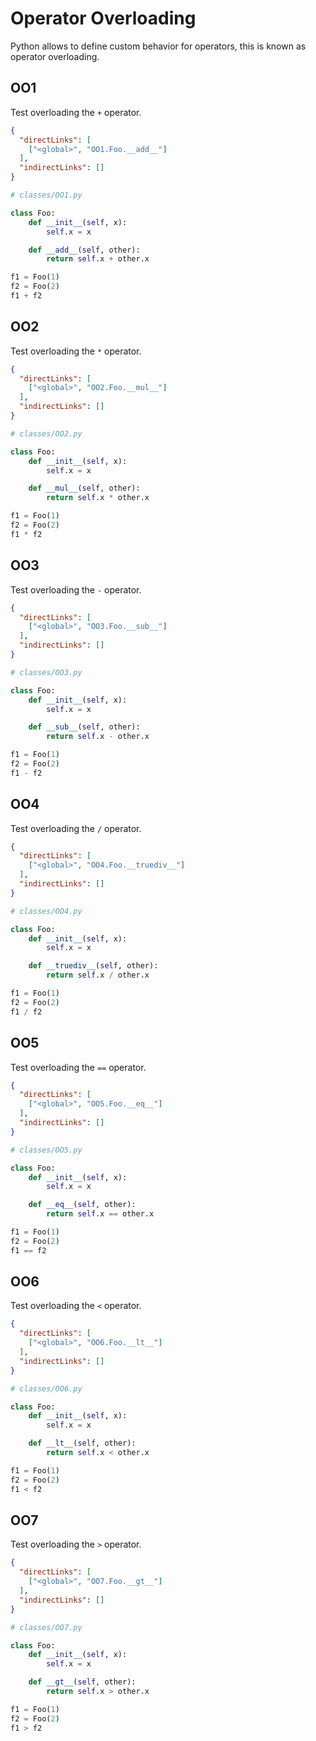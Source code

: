 # Operator Overloading
Python allows to define custom behavior for operators, this is known as operator overloading.

## OO1
[//]: # (MAIN: global)
Test overloading the `+` operator.

```json
{
  "directLinks": [
    ["<global>", "OO1.Foo.__add__"]
  ],
  "indirectLinks": []
}
```
```python
# classes/OO1.py

class Foo:
    def __init__(self, x):
        self.x = x

    def __add__(self, other):
        return self.x + other.x

f1 = Foo(1)
f2 = Foo(2)
f1 + f2
```

## OO2
[//]: # (MAIN: global)
Test overloading the `*` operator.

```json
{
  "directLinks": [
    ["<global>", "OO2.Foo.__mul__"]
  ],
  "indirectLinks": []
}
```
```python
# classes/OO2.py

class Foo:
    def __init__(self, x):
        self.x = x

    def __mul__(self, other):
        return self.x * other.x

f1 = Foo(1)
f2 = Foo(2)
f1 * f2
```

## OO3
[//]: # (MAIN: global)
Test overloading the `-` operator.

```json
{
  "directLinks": [
    ["<global>", "OO3.Foo.__sub__"]
  ],
  "indirectLinks": []
}
```
```python
# classes/OO3.py

class Foo:
    def __init__(self, x):
        self.x = x

    def __sub__(self, other):
        return self.x - other.x

f1 = Foo(1)
f2 = Foo(2)
f1 - f2
```

## OO4
[//]: # (MAIN: global)
Test overloading the `/` operator.

```json
{
  "directLinks": [
    ["<global>", "OO4.Foo.__truediv__"]
  ],
  "indirectLinks": []
}
```
```python
# classes/OO4.py

class Foo:
    def __init__(self, x):
        self.x = x

    def __truediv__(self, other):
        return self.x / other.x

f1 = Foo(1)
f2 = Foo(2)
f1 / f2
```

## OO5
[//]: # (MAIN: global)
Test overloading the `==` operator.

```json
{
  "directLinks": [
    ["<global>", "OO5.Foo.__eq__"]
  ],
  "indirectLinks": []
}
```
```python
# classes/OO5.py

class Foo:
    def __init__(self, x):
        self.x = x

    def __eq__(self, other):
        return self.x == other.x

f1 = Foo(1)
f2 = Foo(2)
f1 == f2
```

## OO6
[//]: # (MAIN: global)
Test overloading the `<` operator.

```json
{
  "directLinks": [
    ["<global>", "OO6.Foo.__lt__"]
  ],
  "indirectLinks": []
}
```
```python
# classes/OO6.py

class Foo:
    def __init__(self, x):
        self.x = x

    def __lt__(self, other):
        return self.x < other.x

f1 = Foo(1)
f2 = Foo(2)
f1 < f2
```

## OO7
[//]: # (MAIN: global)
Test overloading the `>` operator.

```json
{
  "directLinks": [
    ["<global>", "OO7.Foo.__gt__"]
  ],
  "indirectLinks": []
}
```
```python
# classes/OO7.py

class Foo:
    def __init__(self, x):
        self.x = x

    def __gt__(self, other):
        return self.x > other.x

f1 = Foo(1)
f2 = Foo(2)
f1 > f2
```
